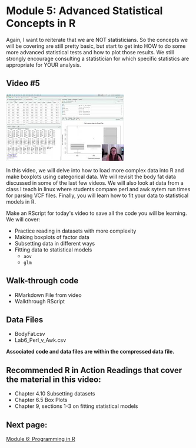 # Module 5: Advanced Statistical Concepts in R

Again, I want to reiterate that we are NOT statisticians. So the concepts we will be covering are still pretty basic, but start to get into HOW to do some more advanced statistical tests and how to plot those results. We still strongly encourage consulting a statistician for which specific statistics are appropriate for YOUR analysis.

## Video #5

[![](https://github.com/StevisonLab/R-Mini-Course/blob/main/images/mq3.jpg)](https://youtu.be/68xVMiaDbx8)

In this video, we will delve into how to load more complex data into R and make boxplots using categorical data. We will revisit the body fat data discussed in some of the last few videos. We will also look at data from a class I teach in linux where students compare perl and awk sytem run times for parsing VCF files. Finally, you will learn how to fit your data to statistical models in R.

Make an RScript for today's video to save all the code you will be learning. We will cover:

* Practice reading in datasets with more complexity
* Making boxplots of factor data
* Subsetting data in different ways
* Fitting data to statistical models
    + `aov`
    + `glm`

## Walk-through code

* RMarkdown File from video
* Walkthrough RScript

## Data Files

* BodyFat.csv
* Lab6_Perl_v_Awk.csv

**Associated code and data files are within the compressed data file.**

## Recommended R in Action Readings that cover the material in this video:
* Chapter 4.10 Subsetting datasets
* Chapter 6.5 Box Plots
* Chapter 9, sections 1-3 on fitting statistical models

## Next page:
[Module 6: Programming in R](https://github.com/StevisonLab/R-Mini-Course/blob/main/pages/R%20Programming.md)
